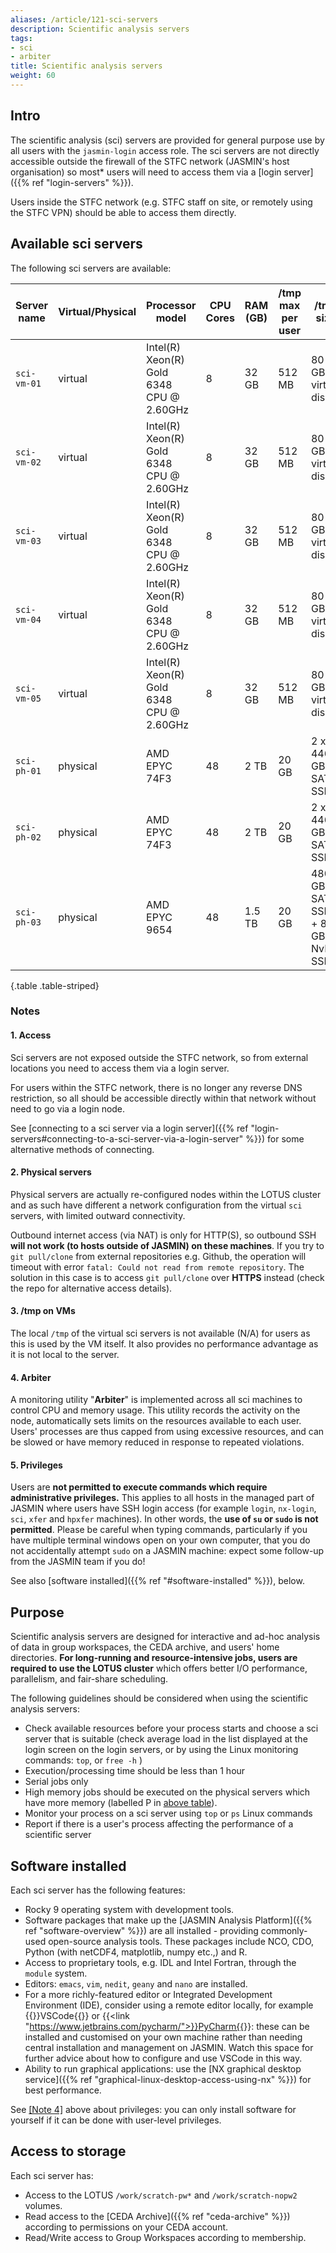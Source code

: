 ```yaml
---
aliases: /article/121-sci-servers
description: Scientific analysis servers
tags:
- sci
- arbiter
title: Scientific analysis servers
weight: 60
---
```


## Intro

The scientific analysis (sci) servers are provided for general purpose use by all users with the `jasmin-login` access role.
The sci servers are not directly accessible outside the firewall of the STFC network (JASMIN's host organisation) so most* users will need to access them via a [login server]({{% ref "login-servers" %}}).

Users inside the STFC network (e.g. STFC staff on site, or remotely using the STFC VPN) should be able to access them directly.

## Available sci servers

The following sci servers are available:

Server name  |  Virtual/Physical |  Processor model  |  CPU Cores  |  RAM (GB)  | /tmp max per user | /tmp size | slurm cluster
---|---|---|---|---|---|---|---
`sci-vm-01` | virtual | Intel(R) Xeon(R) Gold 6348 CPU @ 2.60GHz | 8 | 32 GB | 512 MB | 80 GB virtual disk | old
`sci-vm-02` | virtual | Intel(R) Xeon(R) Gold 6348 CPU @ 2.60GHz | 8 | 32 GB | 512 MB | 80 GB virtual disk | old
`sci-vm-03` | virtual | Intel(R) Xeon(R) Gold 6348 CPU @ 2.60GHz | 8 | 32 GB | 512 MB | 80 GB virtual disk | old
`sci-vm-04` | virtual | Intel(R) Xeon(R) Gold 6348 CPU @ 2.60GHz | 8 | 32 GB | 512 MB | 80 GB virtual disk | old
`sci-vm-05` | virtual | Intel(R) Xeon(R) Gold 6348 CPU @ 2.60GHz | 8 | 32 GB | 512 MB | 80 GB virtual disk | old
`sci-ph-01` | physical | AMD EPYC 74F3 | 48 | 2 TB | 20 GB | 2 x 446 GB SATA SSD | new
`sci-ph-02` | physical | AMD EPYC 74F3 | 48 | 2 TB | 20 GB | 2 x 446 GB SATA SSD | new
`sci-ph-03` | physical | AMD EPYC 9654 | 48 | 1.5 TB | 20 GB | 480 GB SATA SSD + 800 GB NvMe SSD | new
{.table .table-striped}

### Notes

#### 1\. Access

Sci servers are not exposed outside the STFC network, so from external locations you need to access
them via a login server.

For users within the STFC network, there is no longer any reverse DNS restriction, so all
should be accessible directly within that network without need to go via a login node.

See [connecting to a sci server via a login server]({{% ref "login-servers#connecting-to-a-sci-server-via-a-login-server" %}})
for some alternative methods of connecting.

#### 2\. Physical servers

Physical servers are actually re-configured nodes within the LOTUS cluster and as such have different a network
configuration from the virtual `sci` servers, with limited outward connectivity.

Outbound internet access (via NAT) is only
for HTTP(S), so outbound SSH **will not work (to hosts outside of
JASMIN) on these machines**. If you try to `git pull/clone` from external repositories e.g. Github, the operation will timeout with error `fatal: Could not read from remote repository`. The solution in this case is to access `git pull/clone` over **HTTPS** instead (check the repo for alternative access details).

#### 3. /tmp on VMs

The local `/tmp` of the virtual sci servers is not available (N/A) for users
as this is used by the VM itself. It also provides no performance advantage as it is not local to the server.

#### 4. Arbiter

A monitoring utility "**Arbiter**" is implemented across
all sci machines to control CPU and memory usage. This utility
records the activity on the node, automatically sets limits on the resources
available to each user. Users' processes are thus capped from
using excessive resources, and can be slowed or have memory reduced in response to repeated violations.

#### 5. Privileges

Users are **not permitted to execute commands which require
administrative privileges.** This applies to all hosts in the managed part of
JASMIN where users have SSH login access (for example `login`, `nx-login`,
`sci`, `xfer` and `hpxfer` machines). In other words, the **use of `su` or
`sudo` is not permitted**. Please be careful when typing commands,
particularly if you have multiple terminal windows open on your own computer,
that you do not accidentally attempt `sudo` on a JASMIN machine: expect some
follow-up from the JASMIN team if you do!

See also [software installed]({{% ref "#software-installed" %}}), below.

## Purpose

Scientific analysis servers are designed for interactive and ad-hoc analysis
of data in group workspaces, the CEDA archive, and users' home directories.
**For long-running and resource-intensive jobs, users are required to use
the LOTUS cluster** which offers better I/O performance, parallelism, and
fair-share scheduling.

The following guidelines should be considered when using the scientific analysis
servers:

- Check available resources before your process starts and choose a sci server that is suitable (check average load in the list displayed at the login screen on the login servers, or by using the Linux monitoring commands: `top`, or `free -h` )
- Execution/processing time should be less than 1 hour
- Serial jobs only
- High memory jobs should be executed on the physical servers which have more memory (labelled P in [above table](#available-sci-servers)).
- Monitor your process on a sci server using `top` or `ps` Linux commands
- Report if there is a user's process affecting the performance of a scientific server

## Software installed

Each sci server has the following features:

- Rocky 9 operating system with development tools.
- Software packages that make up the [JASMIN Analysis Platform]({{% ref "software-overview" %}}) are all installed - providing commonly-used open-source analysis tools. These packages include NCO, CDO, Python (with netCDF4, matplotlib, numpy etc.,) and R.
- Access to proprietary tools, e.g. IDL and Intel Fortran, through the `module` system.
- Editors: `emacs`, `vim`, `nedit`, `geany` and `nano` are installed.
- For a more richly-featured editor or Integrated Development Environment (IDE), consider using
a remote editor locally, for example {{<link href="https://code.visualstudio.com/docs/remote/ssh">}}VSCode{{</link>}} or
{{<link "https://www.jetbrains.com/pycharm/">}}PyCharm{{</link>}}: these can be installed and customised on your own machine
rather than needing central installation and management on JASMIN. Watch this space for
further advice about how to configure and use VSCode in this way.
- Ability to run graphical applications: use the
[NX graphical desktop service]({{% ref "graphical-linux-desktop-access-using-nx" %}}) for best performance.

See [[Note 4]](#5-privileges) above about privileges: you can only install software for yourself if it can be done with user-level privileges.

## Access to storage

Each sci server has:

- Access to the LOTUS `/work/scratch-pw*` and `/work/scratch-nopw2` volumes.
- Read access to the [CEDA Archive]({{% ref "ceda-archive" %}}) according to permissions on your CEDA account.
- Read/Write access to Group Workspaces according to membership.
